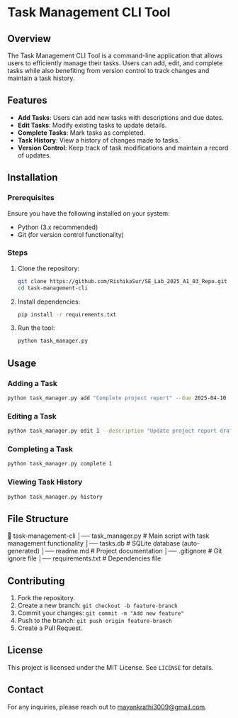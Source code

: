 # Task Management CLI Tool

## Overview
The Task Management CLI Tool is a command-line application that allows users to efficiently manage their tasks. Users can add, edit, and complete tasks while also benefiting from version control to track changes and maintain a task history.

## Features
- **Add Tasks**: Users can add new tasks with descriptions and due dates.
- **Edit Tasks**: Modify existing tasks to update details.
- **Complete Tasks**: Mark tasks as completed.
- **Task History**: View a history of changes made to tasks.
- **Version Control**: Keep track of task modifications and maintain a record of updates.

## Installation
### Prerequisites
Ensure you have the following installed on your system:
- Python (3.x recommended)
- Git (for version control functionality)

### Steps
1. Clone the repository:
   ```sh
   git clone https://github.com/RishikaSur/SE_Lab_2025_A1_03_Repo.git
   cd task-management-cli
   ```
2. Install dependencies:
   ```sh
   pip install -r requirements.txt
   ```
3. Run the tool:
   ```sh
   python task_manager.py
   ```

## Usage
### Adding a Task
```sh
python task_manager.py add "Complete project report" --due 2025-04-10
```

### Editing a Task
```sh
python task_manager.py edit 1 --description "Update project report draft"
```

### Completing a Task
```sh
python task_manager.py complete 1
```

### Viewing Task History
```sh
python task_manager.py history
```

## File Structure
📂 task-management-cli
│── task_manager.py    # Main script with task management functionality
│── tasks.db           # SQLite database (auto-generated)
│── readme.md          # Project documentation
│── .gitignore         # Git ignore file
│── requirements.txt   # Dependencies file

## Contributing
1. Fork the repository.
2. Create a new branch: `git checkout -b feature-branch`
3. Commit your changes: `git commit -m "Add new feature"`
4. Push to the branch: `git push origin feature-branch`
5. Create a Pull Request.

## License
This project is licensed under the MIT License. See `LICENSE` for details.

## Contact
For any inquiries, please reach out to mayankrathi3009@gmail.com.

